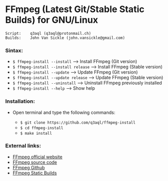 FFmpeg (Latest Git/Stable Static Builds) for GNU/Linux
======================================================

    Script:    q3aql (q3aql@protonmail.ch)
    Builds:    John Van Sickle (john.vansickle@gmail.com)

### Sintax:

* `$ ffmpeg-install --install`         --> Install FFmpeg (Git version)
* `$ ffmpeg-install --install release` --> Install FFmpeg (Stable version)
* `$ ffmpeg-install --update`          --> Update FFmpeg (Git version)
* `$ ffmpeg-install --update release`  --> Update FFmpeg (Stable version)
* `$ ffmpeg-install --uninstall`       --> Uninstall FFmpeg previously installed
* `$ ffmpeg-install --help`            --> Show help

### Installation:

* Open terminal and type the following commands:
  
  * `$ git clone https://github.com/q3aql/ffmpeg-install`
  * `$ cd ffmpeg-install`
  * `$ make install`

### External links:

* [FFmpeg official website](https://www.ffmpeg.org/)
* [FFmpeg source code](https://www.ffmpeg.org/download.html)
* [FFmpeg Github](https://github.com/FFmpeg/FFmpeg)
* [FFmpeg Static Builds](http://johnvansickle.com/ffmpeg/)

